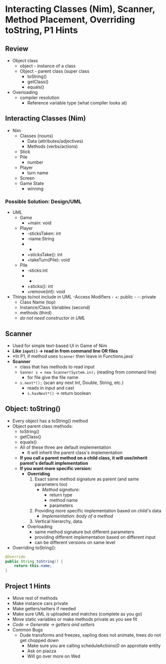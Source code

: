 # Interacting Classes (Nim), Scanner, Method Placement, Overriding toString, P1 Hints

## Review
- Object class
    - object - instance of a class
    - Object - parent class (super  class
        - toString()
        - getClass()
        - equals()
- Overloading
    - compiler resolution
        - Reference variable type (what compiler looks at)

## Interacting Classes (Nim)
- Nim
    - Classes (nouns)
        - Data (attributes/adjectives)
        - Methods (verbs/actions)
    - Stick
    - Pile
        - number
    - Player
        - turn name
    - Screen
    - Game State
        - winning

### Possible Solution: Design/UML
- UML
    - Game
        - +main: void
    - Player
        - -sticksTaken: int
        - -name:String
        - -
        - +sticksTake(): int
        - +takeTurn(Pile): void
    - Pile
        - -sticks:int
        - -
        - +sticks(): int
        - +remove(int): void
- Things to/not include in UML
    -Access Modifiers 
        - +: public
        - -: private
    - Class Name (top)
    - Instance/Class Variables (second)
    - methods (third)
    - *do not need constructor in UML*

## Scanner
- Used for simple text-based UI in Game of Nim
- **Like `input()` -> read in from command line OR files**
- *In P1, if method uses `Scanner` then leave in Functions.java`
- **Scanner**
    - class that has methods to read input
    - `Sanner s = new Scanner(System.in);` (reading from command line)
        - for file give the file name
    - `s.next*();` (scan any next Int, Double, String, etc.)
        - reads in input and cast
        - `s.hasNext*()` -> return boolean

## Object: toString()
- Every object has a toString() method
- Object parent class methods:
    - toString()
    - getClass()
    - equals()
    - All of these three are default implementation
        - It will inherit the parent class's implementation
    - **If you call a parent method on a child class, it will use/inherit parent's default implementation**
    - **If you want more specific version:**
        - **Overriding**
            1. Exact same method signature as parent (and same parameters too)
                - *Method signature:*
                    - return type
                    - method name
                    - parameters
            2. Providing more specific implementation based on child's data
                - *Implementation: body of a method*
            3. Vertical hierarchy, data.
        - Overloading
            - same method signature but different parameters
            - providing different implementation based on different input
            - can be different versions on same level
- Overriding toString():
```java
@Override
public String toString() {
    return this.name;
}
```

## Project 1 Hints
- Move rest of methods
- Make instance cars private
- Make getters/setters if needed
- Make sure UML is uploaded and matches (complete as you go)
- Move static variables or make methods private as you see fit
- *Code -> Generate -> getters and setters*
- Common Bugs
    - Dude transforms and freezes, sapling does not animate, trees do not get chopped down
        - Make sure you are calling scheduleActions(0 on approtiate entity
        - Ask on piazza
        - Will go over more on Wed